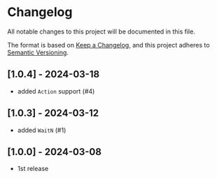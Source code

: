 # Changelog

All notable changes to this project will be documented in this file.

The format is based on [Keep a Changelog](https://keepachangelog.com/en/1.0.0/),
and this project adheres to [Semantic Versioning](https://semver.org/spec/v2.0.0.html).


## [1.0.4] - 2024-03-18
- added `Action` support (#4)

## [1.0.3] - 2024-03-12
- added `WaitN` (#1)

## [1.0.0] - 2024-03-08
- 1st release
